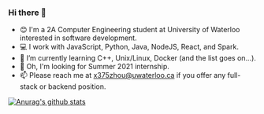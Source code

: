 ### Hi there 👋

- 😊 I'm a 2A Computer Engineering student at University of Waterloo interested in software development.
- 💻 I work with JavaScript, Python, Java, NodeJS, React, and Spark.
- 🌱 I’m currently learning C++, Unix/Linux, Docker (and the list goes on...).
- 💬 Oh, I'm looking for Summer 2021 internship. 
- 📫 Please reach me at x375zhou@uwaterloo.ca if you offer any full-stack or backend position.

[![Anurag's github stats](https://github-readme-stats.vercel.app/api?username=VioletZhouECE)](https://github.com/anuraghazra/github-readme-stats)
